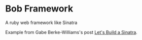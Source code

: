 # Bob Framework
A ruby web framework like Sinatra

Example from Gabe Berke-Williams's post [Let's Build a Sinatra](https://robots.thoughtbot.com/lets-build-a-sinatra?utm_source=rubyweekly&utm_medium=email).
